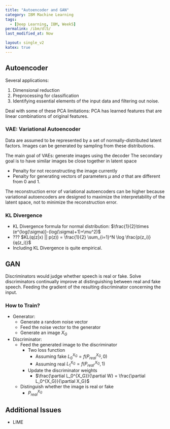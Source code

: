 ```yaml
---
title: "Autoencoder and GAN"
category: IBM Machine Learning
tags:
  - [Deep Learning, IBM, Week5]
permalink: /ibm/dl5/
last_modified_at: Now

layout: single_v2
katex: true
---
```


## Autoencoder
Several applications:
1. Dimensional reduction
2. Preprocessing for classification
3. Identifying essential elements of the input data and filtering out noise.

Deal with some of these PCA limitations: PCA has learned features that are linear combinations of original features.

### VAE: Variational Autoencoder
Data are assumed to be represented by a set of normally-distributed latent factors.
Images can be generated by sampling from these distributions.

The main goal of VAEs: generate images using the decoder
The secondary goal is to have similar images be close together in latent space

- Penalty for not reconstructing the image currently
- Penalty for generating vectors of parameters $\mu$ and $\sigma$ that are different from 0 and 1.

The reconstruction error of variational autoencoders can be higher because variational autoencoders are designed to maximize the interpretability of the latent space, not to minimize the reconstruction error.


### KL Divergence
- KL Divergence formula for normal distribution: $\frac{1}{2}\times (e^{log(\sigma)}-(log(\sigma)+1)+\mu^2)$
- ??? $KL(q(z|x) || p(z)) = \frac{1}{2} \sum_{i=1}^N \log \frac{p(z_i)}{q(z_i)}$
- Including KL Divergence is quite empirical.

## GAN
Discriminators would judge whether speech is real or fake. Solve discriminators continually improve at distinguishing between real and fake speech.
Feeding the gradient of the resulting discriminator concerning the input.

### How to Train?
- Generator:
  - Generate a random noise vector
  - Feed the noise vector to the generator
  - Generate an image $X_G$
- Discriminator:
  - Feed the generated image to the discriminator
    - Two loss function 
      - Assuming fake $L_0^{X_G} = f(P_{real}^{X_G}, 0)$
      - Assuming real $L_1^{X_G} = f(P_{real'}^{X_G}, 1)$
    - Update the discriminator weights
      - $\frac{\partial L_0^{X_G}}{\partial W} = \frac{\partial L_0^{X_G}}{\partial X_G}$
  - Distinguish whether the image is real or fake 
    - $P_{real}^{X_G}$

## Additional Issues
- LIME
